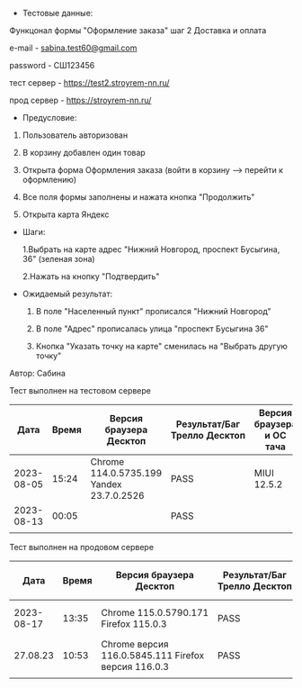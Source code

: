 * Тестовые данные:

 Функцонал формы "Оформление заказа" шаг 2 Доставка и оплата
 
 e-mail - sabina.test60@gmail.com
 
 password - СШ123456
 
 тест сервер - https://test2.stroyrem-nn.ru/
 
 прод сервер - https://stroyrem-nn.ru/
 
* Предусловие:
 
 1. Пользователь авторизован
 
 2. В корзину добавлен один товар
 
 3. Открыта форма Оформления заказа (войти в корзину --> перейти к оформлению)
 
 4. Все поля формы заполнены и нажата кнопка "Продолжить"
 
 5. Открыта карта Яндекс
 
* Шаги:

  1.Выбрать на карте адрес "Нижний Новгород, проспект Бусыгина, 36" (зеленая зона)
  
  2.Нажать на кнопку "Подтвердить"
 
* Ожидаемый результат:

   1. В поле "Населенный пункт" прописался "Нижний Новгород"
   
   2. В поле "Адрес" прописалась улица "проспект Бусыгина 36"
   
   3. Кнопка "Указать точку на карте" сменилась на "Выбрать другую точку"

Автор: Сабина

Тест выполнен на тестовом сервере

| Дата | Время | Версия браузера Десктоп | Результат/Баг Трелло Десктоп | Версия браузера и ОС тача | Результат/Баг Трелло Тач | Дата релиза | QA |
| --- | --- | --- | --- | --- | --- | --- | --- |
| 2023-08-05 | 15:24 |Chrome 114.0.5735.199 Yandex 23.7.0.2526 |PASS | MIUI 12.5.2 | PASS |16.06.23| Сабина |
| 2023-08-13 | 00:05 |  | PASS |     | PASS |13.08.23| Алёна |
|     |     |     |     |     |     |     |     |

Тест выполнен на продовом сервере

| Дата | Время | Версия браузера Десктоп | Результат/Баг Трелло Десктоп | Версия браузера и ОС тача | Результат/Баг Трелло Тач | Дата релиза | QA |
| --- | --- | --- | --- | --- | --- | --- | --- |
| 2023-08-17 | 13:35 | Chrome 115.0.5790.171 Firefox 115.0.3 | PASS | Chrome 115.0.5790.166, Android 10 | PASS |13.08.23 | Татьяна|
| 27.08.23 | 10:53 | Chrome версия 116.0.5845.111 Firefox версия 116.0.3  | PASS | Chrome версия 116.0.5845.93 MIUI 12.5.13 | PASS | 27.08.23 | Надежда |
|     |     |     |     |     |     |     |     |
